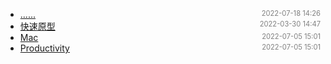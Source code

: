 - [......]()<span style="font-size:.8em;float:right"><span style="color:orange"></span><span style="padding-left:2em;color:gray;">2022-07-18 14:26</span></span>
- [快速原型](rapid)<span style="font-size:.8em;float:right"><span style="color:orange"></span><span style="padding-left:2em;color:gray;">2022-03-30 14:47</span></span>
- [Mac](mac)<span style="font-size:.8em;float:right"><span style="color:orange"></span><span style="padding-left:2em;color:gray;">2022-07-05 15:01</span></span>
- [Productivity](productivity)<span style="font-size:.8em;float:right"><span style="color:orange"></span><span style="padding-left:2em;color:gray;">2022-07-05 15:01</span></span>
